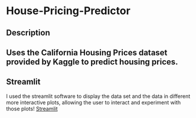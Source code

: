# House-Pricing-Predictor

## Description
Uses the California Housing Prices dataset provided by Kaggle to predict housing prices.
---
## Streamlit
I used the streamlit software to display the data set and the data in different more interactive plots, allowing the user to interact and experiment with those plots! [Streamlit](https://housing-pricing-data.streamlit.app/) 

